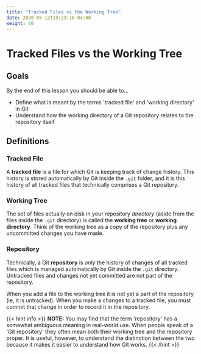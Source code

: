 ```yaml
---
title: "Tracked Files vs the Working Tree"
date: 2020-05-12T15:23:18-04:00
weight: 40
---
```


# Tracked Files vs the Working Tree

## Goals

By the end of this lesson you should be able to...

- Define what is meant by the terms 'tracked file' and 'working directory' in Git
- Understand how the working directory of a Git repository relates to the repository itself

## Definitions

### Tracked File

A **tracked file** is a file for which Git is keeping track of change history.  This history is stored automatically by Git inside the `.git` folder, and it is this history of all tracked files that technically comprises a Git repository.

### Working Tree

The set of files actually on disk in your repository *directory* (aside from the files inside the `.git` directory) is called the **working tree** or **working directory**.  Think of the working tree as a copy of the repository plus any uncommitted changes you have made.

### Repository

Technically, a Git **repository** is *only* the history of changes of all tracked files which is managed automatically by Git inside the `.git` directory.  Untracked files and changes not yet committed are not part of the repository.

When you add a file to the working tree it is not yet a part of the repository (ie, it is untracked).  When you make a changes to a tracked file, you must commit that change in order to record it in the repository.

{{< hint info >}}
**NOTE:** 
You may find that the term 'repository' has a somewhat ambiguous meaning in real-world use.  When people speak of a 'Git repository' they often mean both their working tree and the repository proper.  It is useful, however, to understand the distinction between the two because it makes it easier to understand how Git works.
{{< /hint >}}